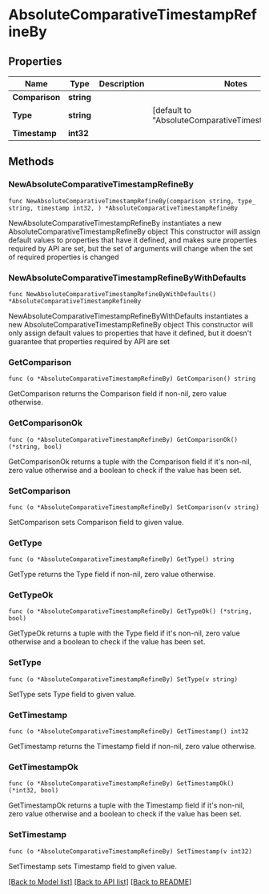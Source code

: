 # AbsoluteComparativeTimestampRefineBy

## Properties

Name | Type | Description | Notes
------------ | ------------- | ------------- | -------------
**Comparison** | **string** |  | 
**Type** | **string** |  | [default to "AbsoluteComparativeTimestampRefineBy"]
**Timestamp** | **int32** |  | 

## Methods

### NewAbsoluteComparativeTimestampRefineBy

`func NewAbsoluteComparativeTimestampRefineBy(comparison string, type_ string, timestamp int32, ) *AbsoluteComparativeTimestampRefineBy`

NewAbsoluteComparativeTimestampRefineBy instantiates a new AbsoluteComparativeTimestampRefineBy object
This constructor will assign default values to properties that have it defined,
and makes sure properties required by API are set, but the set of arguments
will change when the set of required properties is changed

### NewAbsoluteComparativeTimestampRefineByWithDefaults

`func NewAbsoluteComparativeTimestampRefineByWithDefaults() *AbsoluteComparativeTimestampRefineBy`

NewAbsoluteComparativeTimestampRefineByWithDefaults instantiates a new AbsoluteComparativeTimestampRefineBy object
This constructor will only assign default values to properties that have it defined,
but it doesn't guarantee that properties required by API are set

### GetComparison

`func (o *AbsoluteComparativeTimestampRefineBy) GetComparison() string`

GetComparison returns the Comparison field if non-nil, zero value otherwise.

### GetComparisonOk

`func (o *AbsoluteComparativeTimestampRefineBy) GetComparisonOk() (*string, bool)`

GetComparisonOk returns a tuple with the Comparison field if it's non-nil, zero value otherwise
and a boolean to check if the value has been set.

### SetComparison

`func (o *AbsoluteComparativeTimestampRefineBy) SetComparison(v string)`

SetComparison sets Comparison field to given value.


### GetType

`func (o *AbsoluteComparativeTimestampRefineBy) GetType() string`

GetType returns the Type field if non-nil, zero value otherwise.

### GetTypeOk

`func (o *AbsoluteComparativeTimestampRefineBy) GetTypeOk() (*string, bool)`

GetTypeOk returns a tuple with the Type field if it's non-nil, zero value otherwise
and a boolean to check if the value has been set.

### SetType

`func (o *AbsoluteComparativeTimestampRefineBy) SetType(v string)`

SetType sets Type field to given value.


### GetTimestamp

`func (o *AbsoluteComparativeTimestampRefineBy) GetTimestamp() int32`

GetTimestamp returns the Timestamp field if non-nil, zero value otherwise.

### GetTimestampOk

`func (o *AbsoluteComparativeTimestampRefineBy) GetTimestampOk() (*int32, bool)`

GetTimestampOk returns a tuple with the Timestamp field if it's non-nil, zero value otherwise
and a boolean to check if the value has been set.

### SetTimestamp

`func (o *AbsoluteComparativeTimestampRefineBy) SetTimestamp(v int32)`

SetTimestamp sets Timestamp field to given value.



[[Back to Model list]](../README.md#documentation-for-models) [[Back to API list]](../README.md#documentation-for-api-endpoints) [[Back to README]](../README.md)


